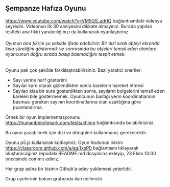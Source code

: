 ## Şempanze Hafıza Oyunu

https://www.youtube.com/watch?v=VM5QS_adrIQ bağlantısındaki videoyu seyredin. Videonun ilk 30 saniyesini dikkate almayınız. Burada yapılan testteki ana fikiri yaratıcılığınızı da kullanarak
oyunlaştırınız. 

###### Oyunun ana fikrini şu şekilde ifade edebiliriz: Bir dizi sıralı objeyi ekranda kısa süreliğini göstermek ve sonrasında bu objeleri temsil eden alanlara oyuncunun doğru sırada basıp basmadığını tespit etmek.

Oyunu pek çok şekilde farklılaştırabilirsiniz. Bazi yaratici oneriler:

* Sayı yerine harf gösterimi
* Sayılar kare olarak gizlendikten sonra karelerin hareket etmesi
* Sayıları kisa bir sure gosterdikten sonra, sayıların bolgelerini temsil eden kareleri bile göstermemek. Oyuncunun bastığı yerin koordinatlarının basması gereken sayının koordinatlarına olan uzaklığına göre puanlandırma.

Örnek bir oyun implementasyonunu https://humanbenchmark.com/tests/chimp bağlantısında bulabilirisiniz.

Bu oyun yazabilmek için dizi ve döngüleri kullanmanız gerekecektir. 

Oyunu p5.js kullanarak kodlayiniz. Oyun Kodunun linkini https://classroom.github.com/a/agi1xeP0 bağlantısını tıklayarak oluşturacağınız repodaki README.md dosyasına ekleyip,
23 Ekim 10:00 oncesinde commit ediniz.

Her grup adina bir kisinin Github'a odev yuklemesi yeterlidir.

Grup uyelerinin bolum grubunda ilan edilmistir.



